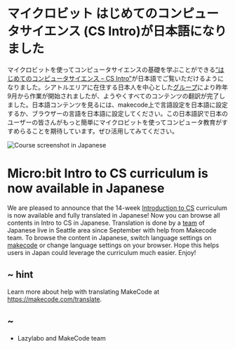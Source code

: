 # マイクロビット はじめてのコンピュータサイエンス (CS Intro)が日本語になりました

マイクロビットを使ってコンピュータサイエンスの基礎を学ぶことができる[“はじめてのコンピュータサイエンス – CS Intro”](https://makecode.microbit.org/courses/csintro)が日本語でご覧いただけるようになりました。シアトルエリアに在住する日本人を中心とした[グループ](http://lazylabo.com/)により昨年9月から作業が開始されましたが、ようやくすべてのコンテンツの翻訳が完了しました。日本語コンテンツを見るには、makecode上で言語設定を日本語に設定するか、ブラウザーの言語を日本語に設定してください。この日本語訳で日本のユーザーの皆さんがもっと簡単にマイクロビットを使ってコンピュータ教育がすすめらることを期待しています。ぜひ活用してみてください。

![Course screenshot in Japanese](/static/blog/microbit/csintro-japanese/screenshot.png)

# Micro:bit Intro to CS curriculum is now available in Japanese 

We are pleased to announce that the 14-week [Introduction to CS](https://makecode.microbit.org/courses/csintro) curriculum is now available and fully translated in Japanese! Now you can browse all contents in Intro to CS in Japanese. Translation is done by a [team](http://lazylabo.com/) of Japanese live in Seattle area since September with help from Makecode team. To browse the content in Japanese, switch language settings on [makecode](http://makecode.microbit.org/) or change language settings on your browser. Hope this helps users in Japan could leverage the curriculum much easier. Enjoy!

## ~ hint

Learn more about help with translating MakeCode at https://makecode.com/translate.

## ~

- Lazylabo and MakeCode team


